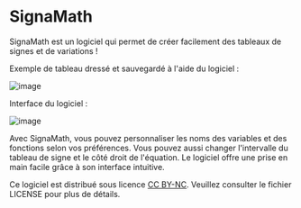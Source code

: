 # SignaMath

SignaMath est un logiciel qui permet de créer facilement des tableaux de signes et de variations !

Exemple de tableau dressé et sauvegardé à l'aide du logiciel :

![image](https://github.com/zonetecde/SignaMath/assets/56195432/a68efd2f-a258-4032-a566-fab8af5ea9f7)

Interface du logiciel :

![image](https://github.com/zonetecde/SignaMath/assets/56195432/4ae4bdc3-7552-495e-b2f0-7a17e54fe517)


Avec SignaMath, vous pouvez personnaliser les noms des variables et des fonctions selon vos préférences. 
Vous pouvez aussi changer l'intervalle du tableau de signe et le côté droit de l'équation.
Le logiciel offre une prise en main facile grâce à son interface intuitive.

Ce logiciel est distribué sous licence [CC BY-NC](https://creativecommons.org/licenses/by-nc/4.0/legalcode.fr). Veuillez consulter le fichier LICENSE pour plus de détails.
